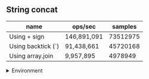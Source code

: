 ## String concat

|name|ops/sec|samples|
|-|-|-|
|Using + sign|146,891,091|73512975|
|Using backtick (`)|91,438,661|45720168|
|Using array.join|9,957,895|4978949|


<details>
<summary>Environment</summary>

* __Machine:__ linux x64 | 4 vCPUs | 7.6GB Mem
* __Run:__ Fri Oct 11 2024 18:59:51 GMT+0000 (Coordinated Universal Time)
* __Node:__ `v22.9.0`
</details>

<!--
{"environment":{"platform":"linux","arch":"x64","cpus":4,"totalMemory":7.597888946533203},"benchmarks":[{"name":"Using + sign","opsSec":146891091.05199826,"samples":73512975},{"name":"Using backtick (`)","opsSec":91438661.20948128,"samples":45720168},{"name":"Using array.join","opsSec":9957895.530441908,"samples":4978949}]}-->
